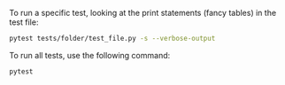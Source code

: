 To run a specific test, looking at the print statements (fancy tables) in the test file:

```bash
pytest tests/folder/test_file.py -s --verbose-output
```

To run all tests, use the following command:

```bash
pytest 
```
